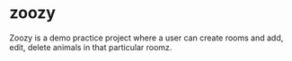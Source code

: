 # zoozy
Zoozy is a demo practice project where a user can create rooms and add, edit, delete animals in that particular roomz.
